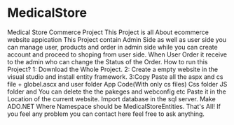# MedicalStore
Medical Store Commerce Project 
This Project is all About ecommerce website appication This Project contain Admin Side as well as user side you can manage user, products and order in admin side while you can create 
account and proceed to shoping from user side. When User Order it receive to the admin who can change the Status of the Order.
How to run this Project?
1: Download the Whole Project.
2: Create a empty website in the visual studio and install entity framework.
3:Copy Paste all the aspx and cs file + globel.ascx and user folder App Code(With only cs files)  Css folder JS folder and You can delete the the pakeges and webconfig etc Paste it in the Location of the current website.
Import database in the sql server.
Make ADO.NET Where Namespace should be MedicalStoreEntities.
That's All! 
If you feel any problem you can contact here feel free to ask anything.

